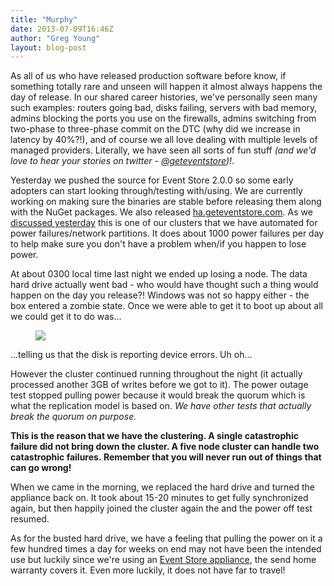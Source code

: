 ```yaml
---
title: "Murphy"
date: 2013-07-09T16:46Z
author: "Greg Young"
layout: blog-post
---
```


As all of us who have released production software before know, if something totally rare and unseen will happen it almost always happens the day of release. In our shared career histories, we've personally seen many such examples: routers going bad, disks failing, servers with bad memory, admins blocking the ports you use on the firewalls, admins switching from two-phase to three-phase commit on the DTC (why did we increase in latency by 40%?!), and of course we all love dealing with multiple levels of managed providers. Literally, we have seen all sorts of fun stuff <em>(and we'd love to hear your stories on twitter - <a href="http://twitter.com/geteventstore">@geteventstore</a>)!</em>.

Yesterday we pushed the source for Event Store 2.0.0 so some early adopters can start looking through/testing with/using. We are currently working on making sure the binaries are stable before releasing them along with the NuGet packages. We also released <a href="http://ha.geteventstore.com">ha.geteventstore.com</a>. As we <a href="http://geteventstore.com/blog/20130708/testing-event-store-ha/">discussed yesterday</a> this is one of our clusters that we have automated for power failures/network partitions. It does about 1000 power failures per day to help make sure you don't have a problem when/if you happen to lose power.

At about 0300 local time last night we ended up losing a node. The data hard drive actually went bad - who would have thought such a thing would happen on the day you release?! Windows was not so happy either - the box entered a zombie state. Once we were able to get it to boot up about all we could get it to do was...

<figure>
	<img src="{{ site.url }}/images/blog-es3.jpg">
</figure>

&hellip;telling us that the disk is reporting device errors. Uh oh&hellip;

However the cluster continued running throughout the night (it actually processed another 3GB of writes before we got to it). The power outage test stopped pulling power because it would break the quorum which is what the replication model is based on. <em>We have other tests that actually break the quorum on purpose.</em>

<strong>This is the reason that we have the clustering. A single catastrophic failure did not bring down the cluster. A five node cluster can handle two catastrophic failures. Remember that you will never run out of things that can go wrong!</strong>

When we came in the morning, we replaced the hard drive and turned the appliance back on. It took about 15-20 minutes to get fully synchronized again, but then happily joined the cluster again the and the power off test resumed.

As for the busted hard drive, we have a feeling that pulling the power on it a few hundred times a day for weeks on end may not have been the intended use but luckily since we're using an <a href="http://geteventstore.com/enterprise/">Event Store appliance</a>, the send home warranty covers it. Even more luckily, it does not have far to travel!